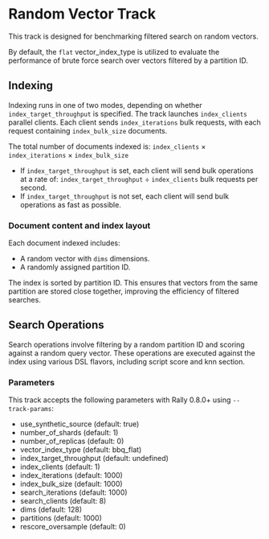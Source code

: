 # Random Vector Track

This track is designed for benchmarking filtered search on random vectors.

By default, the `flat` vector_index_type is utilized to evaluate the performance
of brute force search over vectors filtered by a partition ID.

## Indexing

Indexing runs in one of two modes, depending on whether `index_target_throughput` is specified.
The track launches `index_clients` parallel clients. Each client sends `index_iterations` bulk requests, with each request containing `index_bulk_size` documents.

The total number of documents indexed is:
`index_clients` × `index_iterations` × `index_bulk_size`

* If `index_target_throughput` is set, each client will send bulk operations at a rate of:
  `index_target_throughput` ÷ `index_clients` bulk requests per second.
* If `index_target_throughput` is not set, each client will send bulk operations as fast as possible.

### Document content and index layout

Each document indexed includes:

* A random vector with `dims` dimensions.
* A randomly assigned partition ID.

The index is sorted by partition ID. 
This ensures that vectors from the same partition are stored close together, improving the efficiency of filtered searches.

## Search Operations

Search operations involve filtering by a random partition ID and scoring against a random query vector. 
These operations are executed against the index using various DSL flavors, including script score and knn section.

### Parameters

This track accepts the following parameters with Rally 0.8.0+ using `--track-params`:

 - use_synthetic_source (default: true)
 - number_of_shards (default: 1)
 - number_of_replicas (default: 0)
 - vector_index_type (default: bbq_flat)
 - index_target_throughput (default: undefined)
 - index_clients (default: 1)
 - index_iterations (default: 1000)
 - index_bulk_size (default: 1000)
 - search_iterations (default: 1000)
 - search_clients (default: 8)
 - dims (default: 128)
 - partitions (default: 1000)
 - rescore_oversample (default: 0)